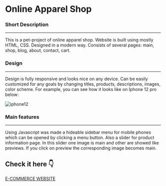 # Online Apparel Shop

### **Short Description**

---

This is a pet-project of online apparel shop. Website is built using mostly HTML, CSS. Designed in a modern way. Consists of several pages: main, shop, blog, about, contact, cart.

### **Design**

---

Design is fully responsive and looks nice on any device. Can be easily customized for any goals by changing titles, products, descriptions, images, color scheme. For example, you can see how it looks like on Iphone 12 pro below:

![iphone12](https://github.com/Saveliy113/Online-Apparel-Shop/blob/master/img/readme_img/iphone12view.png, 'View on Iphone 12')

### **Main features**

---

Using Javascript was made a hideable sidebar menu for mobile phones which can be opened by clicking a menu button. Also a slider for product information page. In this slider one image is main and other are showed like previews. If you click on preview the corresponding image becomes main.

## Check it here :point_down:

[E-COMMERCE WEBSITE](https://saveliy113.github.io/Online-Apparel-Shop/)
